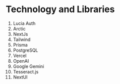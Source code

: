 # Technology and Libraries

1. Lucia Auth
2. Arctic
3. NextJs
4. Tailwind
5. Prisma
6. PostgreSQL
7. Vercel
8. OpenAI
9. Google Gemini
10. Tesseract.js
11. NextUI

